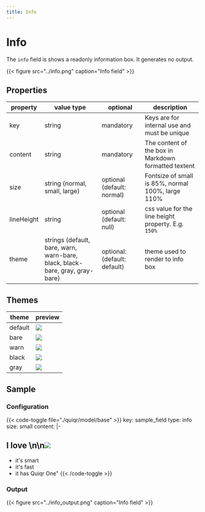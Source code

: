 ```yaml
---
title: Info
---
```


# Info

The `info` field is shows a readonly information box. It generates no output.

{{< figure src="../info.png" caption="Info field" >}}

## Properties

| property   | value type                                                                   | optional                     | description                                          |
|------------|------------------------------------------------------------------------------|------------------------------|------------------------------------------------------|
| key        | string                                                                       | mandatory                    | Keys are for internal use and must be unique         |
| content    | string                                                                       | mandatory                    | The content of the box in Markdown formatted textent |
| size       | string (normal, small, large)                                                | optional (default: normal)   | Fontsize of small is 85%, normal 100%, large 110%    |
| lineHeight | string                                                                       | optional (default: null)     | css value for the line height property. E.g. `150%`  |
| theme      | strings (default, bare, warn, warn-bare, black, black-bare, gray, gray-bare) | optional: (default: default) | theme used to render to info box                     |

## Themes

| theme   | preview                  |
|---------|--------------------------|
| default | ![](../info_default.png) |
| bare | ![](../info_bare.png) |
| warn | ![](../info_warn.png) |
| black | ![](../info_black.png) |
| gray | ![](../info_gray.png) |

## Sample

### Configuration

{{< code-toggle file="./quiqr/model/base" >}}
key: sample_field
type: info
size: small
content: |-
  ## I love \n\n![](https://quiqr.org/images/logo-nav.svg)

  * it's smart
  * it's fast
  * it has Quiqr One"
{{< /code-toggle >}}

### Output

{{< figure src="../info_output.png" caption="Info field" >}}

